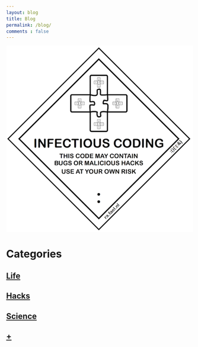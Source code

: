 ```yaml
---
layout: blog
title: Blog
permalink: /blog/
comments : false
---
```


![](/assets/infectious.png)

# Categories

## [Life](/blog/#life)

## [Hacks](/blog/#hacks)

## [Science](/blog/#science)

## [+](/blog)
